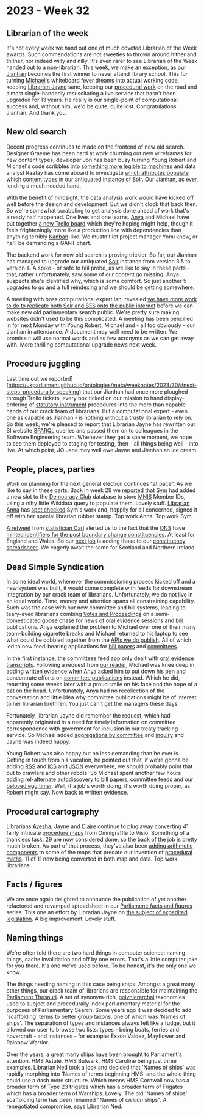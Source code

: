 # 2023 - Week 32

## Librarian of the week

It's not every week we hand out one of much coveted Librarian of the Week awards. Such commendations are not sweeties to thrown around hither and thither, nor indeed willy and nilly. It's even rarer to see Librarian of the Week handed out to a non-librarian. This week, we make an exception, as [our Jianhan](https://twitter.com/jianhanzhu) becomes the first winner to never attend library school. This for turning [Michael](https://mastodon.me.uk/@fantasticlife)'s whiteboard fever dreams into actual working code, keeping [Librarian Jayne](https://twitter.com/greytgordon) sane, keeping our [procedural work](https://ukparliament.github.io/ontologies/procedure/procedure-ontology) on the road and almost single-handedly resuscitating a live service that hasn't been upgraded for 13 years. He really is our single-point of computational success and, without him, we'd be quite, quite lost. Congratulations Jianhan. And thank you.

## New old search

Decent progress continues to made on the frontend of new old search. Designer Graeme has been hard at work churning out new wireframes for new content types, developer Jon has been busy turning Young Robert and Michael's code scribbles into [something more legible to machines](https://github.com/ukparliament/search-prototype) and data analyst Raafay has come aboard to investigate [which attributes populate which content types in our antiquated instance of Solr](https://docs.google.com/spreadsheets/d/1_YDrKM7CFm7nHuCJn8nSMUysvbx_tsrNOuW7Vf22Exs/edit?usp=sharing). Our Jianhan, as ever, lending a much needed hand.

With the benefit of hindsight, the data analysis work would have kicked off well before the design and development. But we didn't clock that back then. So we're somewhat scrabbling to get analysis done ahead of work that's already half happened. One lives and one learns. [Anya](https://mastodon.me.uk/@anyaso) and Michael have put together [a new Trello board](https://trello.com/b/hP5FLFHA/search-mvp-front-end) which they're hoping might help, though it feels frighteningly more like a production line with dependencies than anything terribly [Kanban](https://en.wikipedia.org/wiki/Kanban)-like. We mustn't let project manager Yomi know, or he'll be demanding a GANT chart.

The backend work for new old search is proving trickier. So far, our Jianhan has managed to upgrade our antiquated [Solr](https://en.wikipedia.org/wiki/Apache_Solr) instance from version 3.5 to version 4. A spike - or safe to fail probe, as we like to say in these parts - that, rather unfortunately, saw some of our content go missing. Anya suspects she's identified why, which is some comfort. So just another 5 upgrades to go and a full reindexing and we should be getting somewhere.

A meeting with boss computational expert Ian, revealed [we have more work to do to replicate both Solr and SES onto the public internet](https://raw.githubusercontent.com/ukparliament/ontologies/master/meta/data-flow/odp/odp.svg) before we can make new old parliamentary search public. We're pretty sure making websites didn't used to be this complicated. A meeting has been pencilled in for next Monday with Young Robert, Michael and - all too obviously - our Jianhan in attendance. A document may well need to be written. We promise it will use normal words and as few acronyms as we can get away with.  More thrilling computational upgrade news next week.

## Procedure juggling

Last time out we reported](https://ukparliament.github.io/ontologies/meta/weeknotes/2023/30/#next-steps-procedurally-speaking) that our Jianhan had once more ploughed through Trello tickets, every box ticked on our mission to hand display-ordering of [statutory instrument](https://statutoryinstruments.parliament.uk/) procedures into the more than capable hands of our crack team of librarians. But a computational expert - even one as capable as Jianhan - is nothing without a trusty librarian to rely on. So this week, we're pleased to report that Librarian Jayne has rewritten our SI website [SPARQL](https://en.wikipedia.org/wiki/SPARQL) queries and passed them on to colleagues in the Software Engineering team. Whenever they get a spare moment, we hope to see them deployed to staging for testing, then - all things being well - into live. At which point, JO Jane may well owe Jayne and Jianhan an ice cream.

## People, places, parties

Work on planning for the next general election continues "at pace". As we like to say in these parts. Back in week 29 we [reported](https://ukparliament.github.io/ontologies/meta/weeknotes/2023/29/#people-places-parties) that [Sym](https://mastodon.me.uk/@symroe) had added a new slot to the [Democracy Club](https://democracyclub.org.uk/) database to store [MNIS](https://data.parliament.uk/membersdataplatform/) Member IDs, using a nifty little Wikidata query to populate them. Lovely stuff. [Librarian Anna](https://twitter.com/anna_buck) has [spot checked](https://trello.com/c/0k7v53ZU/139-spot-test-of-mnis-people-ids-in-democracy-club) Sym's work and, happily for all concerned, signed it off with her special librarian rubber stamp. Top work Anna. Top work Sym.

[A retweet](https://twitter.com/chrishanretty/status/1686783171185066002) from [statistician Carl](https://twitter.com/carlbaker) alerted us to the fact that the [ONS](https://www.ons.gov.uk/) have [minted identifiers for the post boundary change constituencies](https://geoportal.statistics.gov.uk/datasets/ons::output-area-2021-to-future-parliamentary-constituencies-lookup-in-england-and-wales/explore). At least for England and Wales. So our [next job](https://trello.com/c/oD9tTpjk/141-add-england-and-wales-ons-codes-to-constituency-spreadsheet) is adding those to our [constituency spreadsheet](https://docs.google.com/spreadsheets/d/1aL9zZTQiFRawizFtJt_l1wcKGQ0GKLIR5JhJzkxfhbQ/edit?usp=sharing). We eagerly await the same for Scotland and Northern Ireland.

## Dead Simple Syndication

In some ideal world, whenever the commissioning process kicked off and a new system was built, it would come complete with feeds for downstream integration by our crack team of librarians. Unfortunately, we do not live in an ideal world. Time, money and attention spans all constraining capability. Such was the case with our new committee and bill systems, leading to teary-eyed librarians combing [Votes and Proceedings](https://commonsbusiness.parliament.uk/Document/80848/Html?subType=Standard) on a semi-domesticated goose chase for news of oral evidence sessions and bill publications. Anya explained the problem to Michael over one of their many team-building cigarette breaks and Michael returned to his laptop to see what could be cobbled together from the [APIs we do publish](https://developer.parliament.uk/). All of which led to new feed-bearing applications for [bill papers](https://api.parliament.uk/bill-papers) and [committees](https://api.parliament.uk/committees).

In the first instance, the committees feed app only dealt with [oral evidence transcripts](https://api.parliament.uk/committees/oral-evidence-transcripts). Following a request from [our reader](https://twitter.com/dkernohan), Michael was knee deep in adding written evidence when Anya asked him to put down his pen and concentrate efforts on [committee publications](https://api.parliament.uk/committees/publication-types) instead. Which he did, returning some weeks later with a proud smile on his face and the hope of a pat on the head. Unfortunately, Anya had no recollection of the conversation and little idea why committee publications might be of interest to her librarian brethren. You just can't get the managers these days.

Fortunately, librarian Jayne did remember the request, which had apparently originated in a need for timely information on committee correspondence with government for inclusion in our treaty tracking service. So Michael added [aggregations by committee](https://api.parliament.uk/committees/committees/365/publication-types) and [inquiry](https://api.parliament.uk/committees/work-packages/7774/publication-types) and Jayne was indeed happy.

Young Robert was also happy but no less demanding than he ever is. Getting in touch from his vacation, he pointed out that, if we're gonna be adding [RSS](https://en.wikipedia.org/wiki/RSS) and [ICS](https://en.wikipedia.org/wiki/ICalendar) and [JSON](https://en.wikipedia.org/wiki/JSON) everywhere, we should probably point that out to crawlers and other robots. So Michael spent another few hours adding [rel-alternate autodiscovery](https://www.petefreitag.com/item/384.cfm) to bill papers, committee feeds and our [beloved egg timer](https://api.parliament.uk/egg-timer). Well, if a job's worth doing, it's worth doing proper, as Robert might say. Now back to written evidence.

## Procedural cartography

Librarians [Ayesha](https://twitter.com/askalibrarylady), Jayne and [Claire](https://twitter.com/tinysprite) continue to plug away converting 41 fairly intricate [procedure maps](https://ukparliament.github.io/ontologies/procedure/maps/) from Omnigraffle to Visio. Something of a thankless task. 29 are now considered done, so the back of the job is pretty much broken. As part of that process, they've also been [adding arithmetic components](https://trello.com/c/VSQ5sdEg/287-add-arithmetic-to-all-components) to some of the maps that predate our invention of [procedural maths](https://ukparliament.github.io/ontologies/procedure/maps/meta/design-notes/#arithmetic-steps). 11 of 11 now being converted in both map and data. Top work librarians.

## Facts / figures

We are once again delighted to announce the publication of yet another refactored and revamped spreadsheet in our [Parliament: facts and figures](https://commonslibrary.parliament.uk/tag/parliament-facts-and-figures/) series. This one an effort by Librarian Jayne on [the subject of expedited legislation](https://commonslibrary.parliament.uk/research-briefings/sn04974/). A big improvement. Lovely stuff.

## Naming things

We're often told there are two hard things in computer science: naming things, cache invalidation and off by one errors. That's a little computer joke for you there. It's one we've used before. To be honest, it's the only one we know.

The things needing naming in this case being ships. Amongst a great many other things, our crack team of librarians are responsible for maintaining the [Parliament Thesauri](https://explore.data.parliament.uk/?endpoint=terms). A set of synonym-rich, [polyhierarchal](https://en.wiktionary.org/wiki/polyhierarchy) taxonomies used to subject and procedurally index parliamentary material for the purposes of Parliamentary Search. Some years ago it was decided to add 'scaffolding' terms to better group taxons, one of which was 'Names of ships'. The separation of types and instances always felt like a fudge, but it allowed our user to browse two lists: types - being boats, ferries and hovercraft - and instances - for example: Exxon Valdez, Mayflower and Rainbow Warrior.

Over the years, a great many ships have been brought to Parliament's attention. HMS Astute, HMS Bulwark, HMS Caroline being just three examples. Librarian Ned took a look and decided that 'Names of ships' was rapidly morphing into 'Names of terms beginning HMS' and the whole thing could use a dash more structure. Which means HMS Cornwall now has a broader term of Type 23 frigates which has a broader term of Frigates which has a broader term of Warships. Lovely. The old 'Names of ships' scaffolding term has been renamed "Names of *civilian* ships". A renegotiated compromise, says Librarian Ned.
